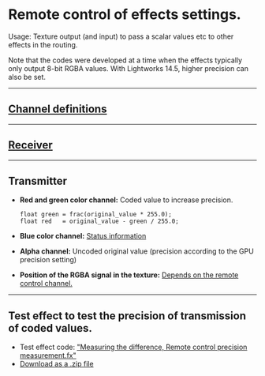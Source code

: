 # Remote control of effects settings.


Usage: Texture output (and input) to pass a scalar values etc to other effects in the routing.

Note that the codes were developed at a time when the effects typically only output 8-bit RGBA values. With Lightworks 14.5, higher precision can also be set.

---

## [Channel definitions](Channel_definitions/README.md)

---

## [Receiver](Receiver/README.md)  

---

## Transmitter
* **Red and green color channel:** Coded value to increase precision.  
   ``` code
   float green = frac(original_value * 255.0);
   float red   = original_value - green / 255.0;
   ```
* **Blue color channel:** [Status information](Channel_definitions/Channel_assignment.md#blue-color-channel-status-messages)  
* **Alpha channel:** Uncoded original value (precision according to the GPU precision setting)  
  
* **Position of the RGBA signal in the texture:** [Depends on the remote control channel.](Channel_definitions/README.md)  

---

## Test effect to test the precision of transmission of coded values.
  * Test effect code: ["Measuring the difference, Remote control precision measurement.fx"](Measuring%20the%20difference%2C%20Remote%20control%20precision%20measurement.fx)  
  * [Download as a .zip file](Measuring%20the%20difference%2C%20Remote%20control%20precision%20measurement.zip)  
